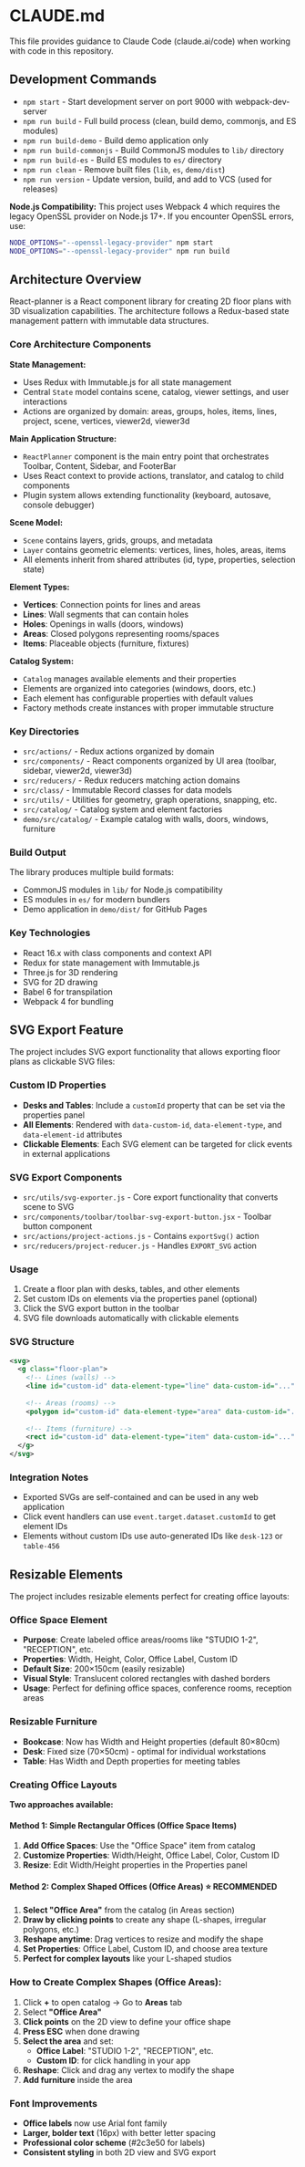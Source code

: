 # CLAUDE.md

This file provides guidance to Claude Code (claude.ai/code) when working with code in this repository.

## Development Commands

- `npm start` - Start development server on port 9000 with webpack-dev-server
- `npm run build` - Full build process (clean, build demo, commonjs, and ES modules)
- `npm run build-demo` - Build demo application only
- `npm run build-commonjs` - Build CommonJS modules to `lib/` directory
- `npm run build-es` - Build ES modules to `es/` directory
- `npm run clean` - Remove built files (`lib`, `es`, `demo/dist`)
- `npm run version` - Update version, build, and add to VCS (used for releases)

**Node.js Compatibility:** This project uses Webpack 4 which requires the legacy OpenSSL provider on Node.js 17+. If you encounter OpenSSL errors, use:
```bash
NODE_OPTIONS="--openssl-legacy-provider" npm start
NODE_OPTIONS="--openssl-legacy-provider" npm run build
```

## Architecture Overview

React-planner is a React component library for creating 2D floor plans with 3D visualization capabilities. The architecture follows a Redux-based state management pattern with immutable data structures.

### Core Architecture Components

**State Management:**
- Uses Redux with Immutable.js for all state management
- Central `State` model contains scene, catalog, viewer settings, and user interactions
- Actions are organized by domain: areas, groups, holes, items, lines, project, scene, vertices, viewer2d, viewer3d

**Main Application Structure:**
- `ReactPlanner` component is the main entry point that orchestrates Toolbar, Content, Sidebar, and FooterBar
- Uses React context to provide actions, translator, and catalog to child components
- Plugin system allows extending functionality (keyboard, autosave, console debugger)

**Scene Model:**
- `Scene` contains layers, grids, groups, and metadata
- `Layer` contains geometric elements: vertices, lines, holes, areas, items
- All elements inherit from shared attributes (id, type, properties, selection state)

**Element Types:**
- **Vertices**: Connection points for lines and areas
- **Lines**: Wall segments that can contain holes
- **Holes**: Openings in walls (doors, windows)
- **Areas**: Closed polygons representing rooms/spaces
- **Items**: Placeable objects (furniture, fixtures)

**Catalog System:**
- `Catalog` manages available elements and their properties
- Elements are organized into categories (windows, doors, etc.)
- Each element has configurable properties with default values
- Factory methods create instances with proper immutable structure

### Key Directories

- `src/actions/` - Redux actions organized by domain
- `src/components/` - React components organized by UI area (toolbar, sidebar, viewer2d, viewer3d)
- `src/reducers/` - Redux reducers matching action domains
- `src/class/` - Immutable Record classes for data models
- `src/utils/` - Utilities for geometry, graph operations, snapping, etc.
- `src/catalog/` - Catalog system and element factories
- `demo/src/catalog/` - Example catalog with walls, doors, windows, furniture

### Build Output

The library produces multiple build formats:
- CommonJS modules in `lib/` for Node.js compatibility
- ES modules in `es/` for modern bundlers
- Demo application in `demo/dist/` for GitHub Pages

### Key Technologies

- React 16.x with class components and context API
- Redux for state management with Immutable.js
- Three.js for 3D rendering
- SVG for 2D drawing
- Babel 6 for transpilation
- Webpack 4 for bundling

## SVG Export Feature

The project includes SVG export functionality that allows exporting floor plans as clickable SVG files:

### Custom ID Properties
- **Desks and Tables**: Include a `customId` property that can be set via the properties panel
- **All Elements**: Rendered with `data-custom-id`, `data-element-type`, and `data-element-id` attributes
- **Clickable Elements**: Each SVG element can be targeted for click events in external applications

### SVG Export Components
- `src/utils/svg-exporter.js` - Core export functionality that converts scene to SVG
- `src/components/toolbar/toolbar-svg-export-button.jsx` - Toolbar button component
- `src/actions/project-actions.js` - Contains `exportSvg()` action
- `src/reducers/project-reducer.js` - Handles `EXPORT_SVG` action

### Usage
1. Create a floor plan with desks, tables, and other elements
2. Set custom IDs on elements via the properties panel (optional)
3. Click the SVG export button in the toolbar
4. SVG file downloads automatically with clickable elements

### SVG Structure
```xml
<svg>
  <g class="floor-plan">
    <!-- Lines (walls) -->
    <line id="custom-id" data-element-type="line" data-custom-id="..." />
    
    <!-- Areas (rooms) -->
    <polygon id="custom-id" data-element-type="area" data-custom-id="..." />
    
    <!-- Items (furniture) -->
    <rect id="custom-id" data-element-type="item" data-custom-id="..." />
  </g>
</svg>
```

### Integration Notes
- Exported SVGs are self-contained and can be used in any web application
- Click event handlers can use `event.target.dataset.customId` to get element IDs
- Elements without custom IDs use auto-generated IDs like `desk-123` or `table-456`

## Resizable Elements

The project includes resizable elements perfect for creating office layouts:

### Office Space Element
- **Purpose**: Create labeled office areas/rooms like "STUDIO 1-2", "RECEPTION", etc.
- **Properties**: Width, Height, Color, Office Label, Custom ID
- **Default Size**: 200×150cm (easily resizable)
- **Visual Style**: Translucent colored rectangles with dashed borders
- **Usage**: Perfect for defining office spaces, conference rooms, reception areas

### Resizable Furniture
- **Bookcase**: Now has Width and Height properties (default 80×80cm)
- **Desk**: Fixed size (70×50cm) - optimal for individual workstations
- **Table**: Has Width and Depth properties for meeting tables

### Creating Office Layouts

**Two approaches available:**

#### Method 1: Simple Rectangular Offices (Office Space Items)
1. **Add Office Spaces**: Use the "Office Space" item from catalog 
2. **Customize Properties**: Width/Height, Office Label, Color, Custom ID
3. **Resize**: Edit Width/Height properties in the Properties panel

#### Method 2: Complex Shaped Offices (Office Areas) ⭐ **RECOMMENDED**
1. **Select "Office Area"** from the catalog (in Areas section)
2. **Draw by clicking points** to create any shape (L-shapes, irregular polygons, etc.)
3. **Reshape anytime**: Drag vertices to resize and modify the shape
4. **Set Properties**: Office Label, Custom ID, and choose area texture
5. **Perfect for complex layouts** like your L-shaped studios

### How to Create Complex Shapes (Office Areas):
1. Click **+** to open catalog → Go to **Areas** tab
2. Select **"Office Area"** 
3. **Click points** on the 2D view to define your office shape
4. **Press ESC** when done drawing
5. **Select the area** and set:
   - **Office Label**: "STUDIO 1-2", "RECEPTION", etc.
   - **Custom ID**: for click handling in your app
6. **Reshape**: Click and drag any vertex to modify the shape
7. **Add furniture** inside the area

### Font Improvements
- **Office labels** now use Arial font family
- **Larger, bolder text** (16px) with better letter spacing
- **Professional color scheme** (#2c3e50 for labels)
- **Consistent styling** in both 2D view and SVG export